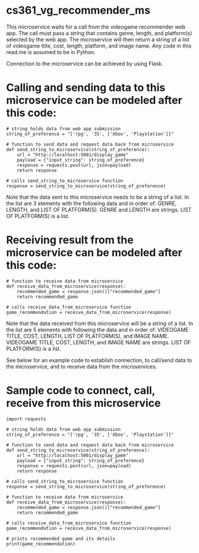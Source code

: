 # cs361_vg_recommender_ms
This microservice waits for a call from the videogame recommender web app. The call must pass a string that contains genre, length, and platform(s) selected by the web app. The microservice will then return a string of a list of videogame title, cost, length, platform, and image name. Any code in this read.me is assumed to be in Python.

Connection to the microservice can be achieved by using Flask.

# Calling and sending data to this microservice can be modeled after this code:
    # string holds data from web app submission
    string_of_preference = "['rpg', '35', ['Xbox', 'Playstation']]"
    
    # function to send data and request data back from microservice
    def send_string_to_microservice(string_of_preference):
        url = "http://localhost:5001/display_game"
        payload = {"input_string": string_of_preference}
        response = requests.post(url, json=payload)
        return response

    # calls send_string_to_microservice function
    response = send_string_to_microservice(string_of_preference)

Note that the data sent to this microservice needs to be a string of a list. In the list are 3 elements with the following data and in order of: GENRE, LENGTH, and LIST OF PLATFORM(S). GENRE and LENGTH are strings. LIST OF PLATFORM(S) is a list.

# Receiving result from the microservice can be modeled after this code:
    # function to receive data from microservice
    def receive_data_from_microservice(response):
        recommended_game = response.json()["recommended_game"]
        return recommended_game

    # calls receive_data_from_microservice function
    game_recommendation = receive_data_from_microservice(response)

Note that the data received from this microservice will be a string of a list. In the list are 5 elements with following the data and in order of: VIDEOGAME TITLE, COST, LENGTH, LIST OF PLATFORM(S), and IMAGE NAME. VIDEOGAME TITLE, COST, LENGTH, and IMAGE NAME are strings. LIST OF PLATFORM(S) is a list.

See below for an example code to establish connection, to call/send data to the microservice, and to receive data from the microservices.

# Sample code to connect, call, receive from this microservice
    import requests

    # string holds data from web app submission
    string_of_preference = "['rpg', '35', ['Xbox', 'Playstation']]"
    
    # function to send data and request data back from microservice
    def send_string_to_microservice(string_of_preference):
        url = "http://localhost:5001/display_game"
        payload = {"input_string": string_of_preference}
        response = requests.post(url, json=payload)
        return response
    
    # calls send_string_to_microservice function
    response = send_string_to_microservice(string_of_preference)
    
    # function to receive data from microservice
    def receive_data_from_microservice(response):
        recommended_game = response.json()["recommended_game"]
        return recommended_game
    
    # calls receive_data_from_microservice function
    game_recommendation = receive_data_from_microservice(response)
    
    # prints recommended game and its details
    print(game_recommendation)
